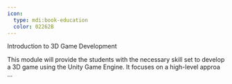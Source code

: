 ```yaml
---
icon:
  type: mdi:book-education
  color: 02262B
---
```

Introduction to 3D Game Development

This module will provide the students with the necessary skill set to develop a 3D game using the Unity Game Engine. It focuses on a high-level approa ... 
